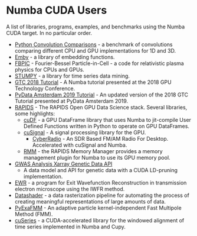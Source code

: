 Numba CUDA Users
================

A list of libraries, programs, examples, and benchmarks  using the Numba CUDA
target. In no particular order.

* [Python Convolution
  Comparisons](https://github.com/randompast/python-convolution-comparisons) - a
  benchmark of convolutions comparing different CPU and GPU implementations for
  1D and 3D.
* [Emby](https://github.com/JonasRSV/emby) - a library of embedding functions.
* [FBPIC](https://github.com/fbpic/fbpic) - Fourier-Bessel Particle-in-Cell - a
  code for relativistic plasma physics for CPUs and GPUs.
* [STUMPY](https://github.com/TDAmeritrade/stumpy) - a library for time series
  data mining.
* [GTC 2018 Tutorial](https://github.com/ContinuumIO/gtc2018-numba) - A Numba
  tutorial presented at the 2018 GPU Technology Conference.
* [PyData Amsterdam 2019
  Tutorial](https://github.com/esc/pydata-amsterdam2019-numba) - An updated
  version of the 2018 GTC Tutorial presented at PyData Amsterdam 2019.
* [RAPIDS](https://rapids.ai) - The RAPIDS Open GPU Data Science stack. Several
  libraries, some highlights:
  * [cuDF](https://github.com/rapidsai/cudf) - a GPU DataFrame library that uses
    Numba to jit-compile User Defined Functions written in Python to operate on
    GPU DataFrames.
  * [cuSignal](https://github.com/rapidsai/cusignal) - A signal processing
    library for the GPU.
    * [CyberRadio](https://github.com/luigifreitas/CyberRadio) - An SDR Based
      FM/AM Radio For Desktop. Accelerated with cuSignal and Numba. 
  * [RMM](https://github.com/rapidsai/rmm) - the RAPIDS Memory Manager provides
    a memory management plugin for Numba to use its GPU memory pool.
* [GWAS Analysis Xarray Genetic Data
  API](https://github.com/related-sciences/gwas-analysis/tree/master/notebooks/platform/xarray)
  - A data model and API for genetic data with a CUDA LD-pruning implementation.
* [EWR](https://github.com/morawatur/PyEWRecRepo) - a program for Exit Wavefunction
  Reconstruction in transmission electron microscope using the IWFR method.
* [Datashader](https://github.com/holoviz/datashader) - a data rasterization
  pipeline for automating the process of creating meaningful representations of
  large amounts of data.
* [PyExaFMM](https://github.com/exafmm/pyexafmm) - An adaptive particle
  kernel-independent Fast Multipole Method (FMM).
* [cuSeries](https://github.com/NVIDIA/cuseries) - a CUDA-accelerated library
  for the windowed alignment of time series implemented in Numba and Cupy.
